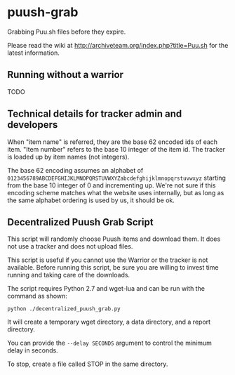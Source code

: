 puush-grab
==========

Grabbing Puu.sh files before they expire.

Please read the wiki at http://archiveteam.org/index.php?title=Puu.sh for the latest information.

Running without a warrior
-------------------------

TODO


Technical details for tracker admin and developers
--------------------------------------------------

When "item name" is referred, they are the base 62 encoded ids of each item. "Item number" refers to the base 10 integer of the item id. The tracker is loaded up by item names (not integers).

The base 62 encoding assumes an alphabet of `0123456789ABCDEFGHIJKLMNOPQRSTUVWXYZabcdefghijklmnopqrstuvwxyz` starting from the base 10 integer of 0 and incrementing up. We're not sure if this encoding scheme matches what the website uses internally, but as long as the same alphabet ordering is used by us, it should be ok.


Decentralized Puush Grab Script
-------------------------------

This script will randomly choose Puush items and download them. It does not use a tracker and does not upload files.

This script is useful if you cannot use the Warrior or the tracker is not available. Before running this script, be sure you are willing to invest time running and taking care of the downloads.

The script requires Python 2.7 and wget-lua and can be run with the command as shown:

    python ./decentralized_puush_grab.py

It will create a temporary wget directory, a data directory, and a report directory.

You can provide the `--delay SECONDS` argument to control the minimum delay in seconds.

To stop, create a file called STOP in the same directory.

